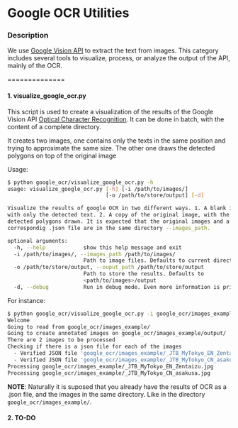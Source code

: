 # Google OCR Utilities

###  Description 
 We use [Google Vision API](https://cloud.google.com/vision/) to extract the text
from images. This category includes several tools to visualize, process, or analyze the output of
the API, mainly of the OCR.

==============

#### 1. __visualize_google_ocr.py__

This script is used to create a visualization of the results of the Google Vision API 
[Optical Character Recognition](https://cloud.google.com/vision/docs/ocr). It can be done
in batch, with the content of a complete directory.

It creates two images, one contains only the texts in the same position and trying to approximate
the same size. The other one draws the detected polygons on top of the original image


Usage:

```bash
$ python google_ocr/visualize_google_ocr.py -h
usage: visualize_google_ocr.py [-h] [-i /path/to/images/]
                               [-o /path/to/store/output] [-d]

Visualize the results of google OCR in two different ways. 1. A blank image
with only the detected text. 2. A copy of the original image, with the
detected polygons drawn. It is expected that the original images and a
correspondig .json file are in the same directory --images_path.

optional arguments:
  -h, --help            show this help message and exit
  -i /path/to/images/, --images_path /path/to/images/
                        Path to image files. Defaults to current directory,
  -o /path/to/store/output, --ouput_path /path/to/store/output
                        Path to store the results. Defaults to
                        <path/to/images>/output
  -d, --debug           Run in debug mode. Even more information is printed
```

For instance:

```bash
$ python google_ocr/visualize_google_ocr.py -i google_ocr/images_example/ -d
Welcome
Going to read from google_ocr/images_example/
Going to create annotated images on google_ocr/images_example/output/
There are 2 images to be processed
Checking if there is a json file for each of the images
  - Verified JSON file 'google_ocr/images_example/_JTB_MyTokyo_EN_Zentaizu.json'
  - Verified JSON file 'google_ocr/images_example/_JTB_MyTokyo_CN_asakusa.json'
Processing google_ocr/images_example/_JTB_MyTokyo_EN_Zentaizu.jpg
Processing google_ocr/images_example/_JTB_MyTokyo_CN_asakusa.jpg
```

__NOTE__: Naturally it is suposed that you already have the results of OCR as a .json file, and 
the images in the same directory. Like in the directory `google_ocr/images_example/`.

#### 2. TO-DO


